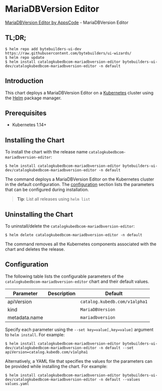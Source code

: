 # MariaDBVersion Editor

[MariaDBVersion Editor by AppsCode](https://byte.builders) - MariaDBVersion Editor

## TL;DR;

```console
$ helm repo add bytebuilders-ui-dev https://raw.githubusercontent.com/bytebuilders/ui-wizards/
$ helm repo update
$ helm install catalogkubedbcom-mariadbversion-editor bytebuilders-ui-dev/catalogkubedbcom-mariadbversion-editor -n default
```

## Introduction

This chart deploys a MariaDBVersion Editor on a [Kubernetes](http://kubernetes.io) cluster using the [Helm](https://helm.sh) package manager.

## Prerequisites

- Kubernetes 1.14+

## Installing the Chart

To install the chart with the release name `catalogkubedbcom-mariadbversion-editor`:

```console
$ helm install catalogkubedbcom-mariadbversion-editor bytebuilders-ui-dev/catalogkubedbcom-mariadbversion-editor -n default
```

The command deploys a MariaDBVersion Editor on the Kubernetes cluster in the default configuration. The [configuration](#configuration) section lists the parameters that can be configured during installation.

> **Tip**: List all releases using `helm list`

## Uninstalling the Chart

To uninstall/delete the `catalogkubedbcom-mariadbversion-editor`:

```console
$ helm delete catalogkubedbcom-mariadbversion-editor -n default
```

The command removes all the Kubernetes components associated with the chart and deletes the release.

## Configuration

The following table lists the configurable parameters of the `catalogkubedbcom-mariadbversion-editor` chart and their default values.

|   Parameter   | Description |            Default            |
|---------------|-------------|-------------------------------|
| apiVersion    |             | `catalog.kubedb.com/v1alpha1` |
| kind          |             | `MariaDBVersion`              |
| metadata.name |             | `mariadbversion`              |


Specify each parameter using the `--set key=value[,key=value]` argument to `helm install`. For example:

```console
$ helm install catalogkubedbcom-mariadbversion-editor bytebuilders-ui-dev/catalogkubedbcom-mariadbversion-editor -n default --set apiVersion=catalog.kubedb.com/v1alpha1
```

Alternatively, a YAML file that specifies the values for the parameters can be provided while
installing the chart. For example:

```console
$ helm install catalogkubedbcom-mariadbversion-editor bytebuilders-ui-dev/catalogkubedbcom-mariadbversion-editor -n default --values values.yaml
```
